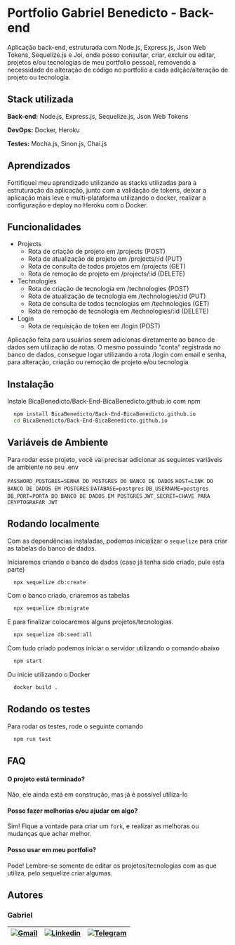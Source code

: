 
# Portfolio Gabriel Benedicto - Back-end

Aplicação back-end, estruturada com Node.js, Express.js, Json Web Tokens, Sequelize.js e Joi, onde posso consultar, criar, excluir ou editar, projetos e/ou tecnologias de meu portfolio pessoal, removendo a necessidade de alteração de código no portfolio a cada adição/alteração de projeto ou tecnologia.


## Stack utilizada

**Back-end:** Node.js, Express.js, Sequelize.js, Json Web Tokens

**DevOps:** Docker, Heroku

**Testes:** Mocha.js, Sinon.js, Chai.js


## Aprendizados

Fortifiquei meu aprendizado utilizando as stacks utilizadas para a estruturação da aplicação, junto com a validação de tokens, deixar a aplicação mais leve e multi-plataforma utilizando o docker, realizar a configuração e deploy no Heroku com o Docker.

## Funcionalidades

- Projects
  - Rota de criação de projeto em /projects (POST)
  - Rota de atualização de projeto em /projects/:id (PUT)
  - Rota de consulta de todos projetos em /projects (GET)
  - Rota de remoção de projeto em /projects/:id (DELETE)
- Technologies
  - Rota de criação de tecnologia em /technologies (POST)
  - Rota de atualização de tecnologia em /technologies/:id (PUT)
  - Rota de consulta de todos tecnologias em /technologies (GET)
  - Rota de remoção de tecnologia em /technologies/:id (DELETE)
- Login
  - Rota de requisição de token em /login (POST)

Aplicação feita para usuários serem adicionas diretamente ao banco de dados sem utilização de rotas.
O mesmo possuindo "conta" registrada no banco de dados, consegue logar utilizando a rota /login com email e senha, para alteração, criação ou remoção de projeto e/ou tecnologia

## Instalação

Instale BicaBenedicto/Back-End-BicaBenedicto.github.io com npm

```bash
  npm install BicaBenedicto/Back-End-BicaBenedicto.github.io
  cd BicaBenedicto/Back-End-BicaBenedicto.github.io
```

## Variáveis de Ambiente

Para rodar esse projeto, você vai precisar adicionar as seguintes variáveis de ambiente no seu .env

`PASSWORD_POSTGRES=SENHA DO POSTGRES DO BANCO DE DADOS`
`HOST=LINK DO BANCO DE DADOS EM POSTGRES`
`DATABASE=postgres`
`DB_USERNAME=postgres`
`DB_PORT=PORTA DO BANCO DE DADOS EM POSTGRES`
`JWT_SECRET=CHAVE PARA CRYPTOGRAFAR JWT`
## Rodando localmente


Com as dependências instaladas, podemos inicializar o `sequelize` para criar as tabelas do banco de dados.

Iniciaremos criando o banco de dados (caso já tenha sido criado, pule esta parte)

```bash
  npx sequelize db:create
```

Com o banco criado, criaremos as tabelas

```bash
  npx sequelize db:migrate
```

E para finalizar colocaremos alguns projetos/tecnologias.

```bash
  npx sequelize db:seed:all
```

Com tudo criado podemos iniciar o servidor utilizando o comando abaixo

```bash
  npm start
```

Ou inicie utilizando o Docker

```bash
  docker build .
```

## Rodando os testes

Para rodar os testes, rode o seguinte comando

```bash
  npm run test
```

## FAQ

#### O projeto está terminado?

Não, ele ainda está em construção, mas já é possível utiliza-lo

#### Posso fazer melhorias e/ou ajudar em algo?

Sim! Fique a vontade para criar um `fork`, e realizar as melhoras ou mudanças que achar melhor.

#### Posso usar em meu portfolio?

Pode! Lembre-se somente de editar os projetos/tecnologias com as que utiliza, pelo sequelize criar algumas.


## Autores
### Gabriel

| [![Gmail](https://img.shields.io/badge/Gmail-D14836?style=for-the-badge&logo=gmail&logoColor=white)](mailto:gabrielpbenedicto@gmail.com) | [![Linkedin](https://img.shields.io/badge/LinkedIn-0077B5?style=for-the-badge&logo=linkedin&logoColor=white)](https://www.linkedin.com/in/gabrielbenedicto/) | [![Telegram](https://img.shields.io/badge/Telegram-2CA5E0?style=for-the-badge&logo=telegram&logoColor=white)](https://t.me/gabrielbenedicto) |
| ------|-------|-----|